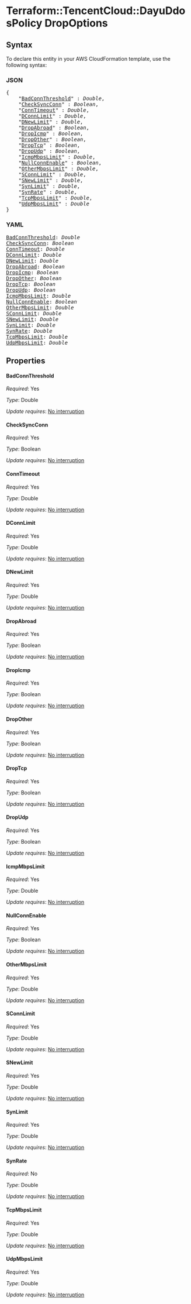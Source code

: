 # Terraform::TencentCloud::DayuDdosPolicy DropOptions

## Syntax

To declare this entity in your AWS CloudFormation template, use the following syntax:

### JSON

<pre>
{
    "<a href="#badconnthreshold" title="BadConnThreshold">BadConnThreshold</a>" : <i>Double</i>,
    "<a href="#checksyncconn" title="CheckSyncConn">CheckSyncConn</a>" : <i>Boolean</i>,
    "<a href="#conntimeout" title="ConnTimeout">ConnTimeout</a>" : <i>Double</i>,
    "<a href="#dconnlimit" title="DConnLimit">DConnLimit</a>" : <i>Double</i>,
    "<a href="#dnewlimit" title="DNewLimit">DNewLimit</a>" : <i>Double</i>,
    "<a href="#dropabroad" title="DropAbroad">DropAbroad</a>" : <i>Boolean</i>,
    "<a href="#dropicmp" title="DropIcmp">DropIcmp</a>" : <i>Boolean</i>,
    "<a href="#dropother" title="DropOther">DropOther</a>" : <i>Boolean</i>,
    "<a href="#droptcp" title="DropTcp">DropTcp</a>" : <i>Boolean</i>,
    "<a href="#dropudp" title="DropUdp">DropUdp</a>" : <i>Boolean</i>,
    "<a href="#icmpmbpslimit" title="IcmpMbpsLimit">IcmpMbpsLimit</a>" : <i>Double</i>,
    "<a href="#nullconnenable" title="NullConnEnable">NullConnEnable</a>" : <i>Boolean</i>,
    "<a href="#othermbpslimit" title="OtherMbpsLimit">OtherMbpsLimit</a>" : <i>Double</i>,
    "<a href="#sconnlimit" title="SConnLimit">SConnLimit</a>" : <i>Double</i>,
    "<a href="#snewlimit" title="SNewLimit">SNewLimit</a>" : <i>Double</i>,
    "<a href="#synlimit" title="SynLimit">SynLimit</a>" : <i>Double</i>,
    "<a href="#synrate" title="SynRate">SynRate</a>" : <i>Double</i>,
    "<a href="#tcpmbpslimit" title="TcpMbpsLimit">TcpMbpsLimit</a>" : <i>Double</i>,
    "<a href="#udpmbpslimit" title="UdpMbpsLimit">UdpMbpsLimit</a>" : <i>Double</i>
}
</pre>

### YAML

<pre>
<a href="#badconnthreshold" title="BadConnThreshold">BadConnThreshold</a>: <i>Double</i>
<a href="#checksyncconn" title="CheckSyncConn">CheckSyncConn</a>: <i>Boolean</i>
<a href="#conntimeout" title="ConnTimeout">ConnTimeout</a>: <i>Double</i>
<a href="#dconnlimit" title="DConnLimit">DConnLimit</a>: <i>Double</i>
<a href="#dnewlimit" title="DNewLimit">DNewLimit</a>: <i>Double</i>
<a href="#dropabroad" title="DropAbroad">DropAbroad</a>: <i>Boolean</i>
<a href="#dropicmp" title="DropIcmp">DropIcmp</a>: <i>Boolean</i>
<a href="#dropother" title="DropOther">DropOther</a>: <i>Boolean</i>
<a href="#droptcp" title="DropTcp">DropTcp</a>: <i>Boolean</i>
<a href="#dropudp" title="DropUdp">DropUdp</a>: <i>Boolean</i>
<a href="#icmpmbpslimit" title="IcmpMbpsLimit">IcmpMbpsLimit</a>: <i>Double</i>
<a href="#nullconnenable" title="NullConnEnable">NullConnEnable</a>: <i>Boolean</i>
<a href="#othermbpslimit" title="OtherMbpsLimit">OtherMbpsLimit</a>: <i>Double</i>
<a href="#sconnlimit" title="SConnLimit">SConnLimit</a>: <i>Double</i>
<a href="#snewlimit" title="SNewLimit">SNewLimit</a>: <i>Double</i>
<a href="#synlimit" title="SynLimit">SynLimit</a>: <i>Double</i>
<a href="#synrate" title="SynRate">SynRate</a>: <i>Double</i>
<a href="#tcpmbpslimit" title="TcpMbpsLimit">TcpMbpsLimit</a>: <i>Double</i>
<a href="#udpmbpslimit" title="UdpMbpsLimit">UdpMbpsLimit</a>: <i>Double</i>
</pre>

## Properties

#### BadConnThreshold

_Required_: Yes

_Type_: Double

_Update requires_: [No interruption](https://docs.aws.amazon.com/AWSCloudFormation/latest/UserGuide/using-cfn-updating-stacks-update-behaviors.html#update-no-interrupt)

#### CheckSyncConn

_Required_: Yes

_Type_: Boolean

_Update requires_: [No interruption](https://docs.aws.amazon.com/AWSCloudFormation/latest/UserGuide/using-cfn-updating-stacks-update-behaviors.html#update-no-interrupt)

#### ConnTimeout

_Required_: Yes

_Type_: Double

_Update requires_: [No interruption](https://docs.aws.amazon.com/AWSCloudFormation/latest/UserGuide/using-cfn-updating-stacks-update-behaviors.html#update-no-interrupt)

#### DConnLimit

_Required_: Yes

_Type_: Double

_Update requires_: [No interruption](https://docs.aws.amazon.com/AWSCloudFormation/latest/UserGuide/using-cfn-updating-stacks-update-behaviors.html#update-no-interrupt)

#### DNewLimit

_Required_: Yes

_Type_: Double

_Update requires_: [No interruption](https://docs.aws.amazon.com/AWSCloudFormation/latest/UserGuide/using-cfn-updating-stacks-update-behaviors.html#update-no-interrupt)

#### DropAbroad

_Required_: Yes

_Type_: Boolean

_Update requires_: [No interruption](https://docs.aws.amazon.com/AWSCloudFormation/latest/UserGuide/using-cfn-updating-stacks-update-behaviors.html#update-no-interrupt)

#### DropIcmp

_Required_: Yes

_Type_: Boolean

_Update requires_: [No interruption](https://docs.aws.amazon.com/AWSCloudFormation/latest/UserGuide/using-cfn-updating-stacks-update-behaviors.html#update-no-interrupt)

#### DropOther

_Required_: Yes

_Type_: Boolean

_Update requires_: [No interruption](https://docs.aws.amazon.com/AWSCloudFormation/latest/UserGuide/using-cfn-updating-stacks-update-behaviors.html#update-no-interrupt)

#### DropTcp

_Required_: Yes

_Type_: Boolean

_Update requires_: [No interruption](https://docs.aws.amazon.com/AWSCloudFormation/latest/UserGuide/using-cfn-updating-stacks-update-behaviors.html#update-no-interrupt)

#### DropUdp

_Required_: Yes

_Type_: Boolean

_Update requires_: [No interruption](https://docs.aws.amazon.com/AWSCloudFormation/latest/UserGuide/using-cfn-updating-stacks-update-behaviors.html#update-no-interrupt)

#### IcmpMbpsLimit

_Required_: Yes

_Type_: Double

_Update requires_: [No interruption](https://docs.aws.amazon.com/AWSCloudFormation/latest/UserGuide/using-cfn-updating-stacks-update-behaviors.html#update-no-interrupt)

#### NullConnEnable

_Required_: Yes

_Type_: Boolean

_Update requires_: [No interruption](https://docs.aws.amazon.com/AWSCloudFormation/latest/UserGuide/using-cfn-updating-stacks-update-behaviors.html#update-no-interrupt)

#### OtherMbpsLimit

_Required_: Yes

_Type_: Double

_Update requires_: [No interruption](https://docs.aws.amazon.com/AWSCloudFormation/latest/UserGuide/using-cfn-updating-stacks-update-behaviors.html#update-no-interrupt)

#### SConnLimit

_Required_: Yes

_Type_: Double

_Update requires_: [No interruption](https://docs.aws.amazon.com/AWSCloudFormation/latest/UserGuide/using-cfn-updating-stacks-update-behaviors.html#update-no-interrupt)

#### SNewLimit

_Required_: Yes

_Type_: Double

_Update requires_: [No interruption](https://docs.aws.amazon.com/AWSCloudFormation/latest/UserGuide/using-cfn-updating-stacks-update-behaviors.html#update-no-interrupt)

#### SynLimit

_Required_: Yes

_Type_: Double

_Update requires_: [No interruption](https://docs.aws.amazon.com/AWSCloudFormation/latest/UserGuide/using-cfn-updating-stacks-update-behaviors.html#update-no-interrupt)

#### SynRate

_Required_: No

_Type_: Double

_Update requires_: [No interruption](https://docs.aws.amazon.com/AWSCloudFormation/latest/UserGuide/using-cfn-updating-stacks-update-behaviors.html#update-no-interrupt)

#### TcpMbpsLimit

_Required_: Yes

_Type_: Double

_Update requires_: [No interruption](https://docs.aws.amazon.com/AWSCloudFormation/latest/UserGuide/using-cfn-updating-stacks-update-behaviors.html#update-no-interrupt)

#### UdpMbpsLimit

_Required_: Yes

_Type_: Double

_Update requires_: [No interruption](https://docs.aws.amazon.com/AWSCloudFormation/latest/UserGuide/using-cfn-updating-stacks-update-behaviors.html#update-no-interrupt)

